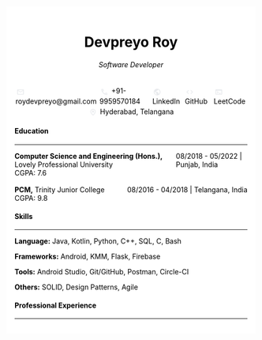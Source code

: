 <div style="background-color: white; padding: 16px; color: black;justify-content: center; align-items: center;">
<h1 style="text-align: center;">Devpreyo Roy</h1>
<h6 style="text-align: center;">Software Developer</h6>

<div style="display:flex; align-items:center; justify-content:center;">
<span style="margin:2px">
<a href="mailto:roydevpreyo@gmail.com" style="text-decoration: none; color: inherit;">
    <img src="/icons/email.svg" alt="Icon" width="16" height="16" style="vertical-align: middle; margin: 2px;"> 
    roydevpreyo@gmail.com
</a>
</span>

<span style="margin:4px">
<a href="tel:+919959570184" style="text-decoration: none; color: inherit;">
    <img src="/icons/phone.svg" alt="Icon" width="16" height="16" style="vertical-align: middle; margin: 2px;"> 
    +91-9959570184
</a>
</span>


<span style="margin:4px">
<a href="https://www.linkedin.com/in/devpreyo-roy/" target="_blank" style="text-decoration: none; color: inherit;">
    <img src="/icons/social.svg" alt="Icon" width="16" height="16" style="vertical-align: middle; margin: 2px;">
    LinkedIn
</a>
</span>

<span style="margin:4px">
<a href="https://github.com/devedroy/" target="_blank" style="text-decoration: none; color: inherit;">
    <img src="/icons/code.svg" alt="Icon" width="16" height="16" style="vertical-align: middle; margin: 2px;">
    GitHub
</a>
</span>

<span style="margin:4px">
<a href="https://leetcode.com/u/devedroy/" target="_blank" style="text-decoration: none; color: inherit;">
    <img src="/icons/terminal.svg" alt="Icon" width="16" height="16" style="vertical-align: middle; margin: 2px;">
    LeetCode
</a>
</span>
</div>

<div style="display:flex; align-items:center; justify-content:center;">
 <a href="https://www.google.com/maps?q=Hyderabad,+Telangana" target="_blank" style="text-decoration: none; color: inherit;">
    <img src="/icons/location.svg" alt="Icon" width="16" height="16" style="vertical-align: middle; margin: 2px;">
    Hyderabad, Telangana
</a>
</div>

#### Education

----
<div style="display: flex; justify-content: space-between; align-items: center;">
    <span style="color: black;"><strong>Computer Science and Engineering (Hons.),</strong> Lovely Professional University</span>
    <span style="color: black;">08/2018 - 05/2022 | Punjab, India</span>
</div>
CGPA: 7.6
<br><br>
<div style="display: flex; justify-content: space-between; align-items: center;">
    <span style="color: black;"><strong>PCM,</strong> Trinity Junior College</span>
    <span style="color: black;">08/2016 - 04/2018 | Telangana, India</span>
</div>
CGPA: 9.8

#### Skills

----
<span style="color: black;">**Language:** Java, Kotlin, Python, C++, SQL, C, Bash</span>

<span style="color: black;">**Frameworks:** Android, KMM, Flask, Firebase</span>

<span style="color: black;">**Tools:** Android Studio, Git/GitHub, Postman, Circle-CI</span>

<span style="color: black;">**Others:** SOLID, Design Patterns, Agile</span>

#### Professional Experience

----

</div>